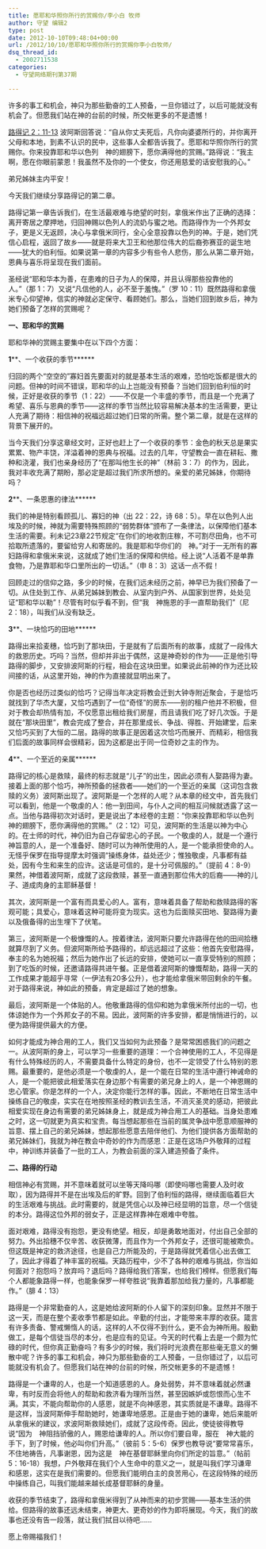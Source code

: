 ```yaml
---
title: 愿耶和华照你所行的赏赐你/李小白 牧师
author: 守望 编辑2
type: post
date: 2012-10-10T09:48:04+00:00
url: /2012/10/10/愿耶和华照你所行的赏赐你李小白牧师/
dsq_thread_id:
  - 2002711538
categories:
  - 守望网络期刊第37期

---
```

许多的事工和机会，神只为那些勤奋的工人预备，一旦你错过了，以后可能就没有机会了。但愿我们站在神的台前的时候，所交帐更多的不是遗憾！<!--more-->

<span style="text-decoration: underline;">路得记 2：11-13</span> 波阿斯回答说：“自从你丈夫死后，凡你向婆婆所行的，并你离开父母和本地，到素不认识的民中，这些事人全都告诉我了。愿耶和华照你所行的赏赐你。你来投靠耶和华以色列　神的翅膀下，愿你满得他的赏赐。”路得说：“我主啊，愿在你眼前蒙恩！我虽然不及你的一个使女，你还用慈爱的话安慰我的心。”

弟兄姊妹主内平安！

今天我们继续分享路得记的第二章。

路得记第一章告诉我们，在生活最艰难与绝望的时刻，拿俄米作出了正确的选择：离开寄居之摩押地，归回神赐以色列人的流奶与蜜之地。而路得作为一个外邦女子，更是义无返顾，决心与拿俄米同行，全心全意投靠以色列的神。于是，她们凭信心启程，返回了故乡——就是将来大卫王和他那位伟大的后裔弥赛亚的诞生地——犹大的伯利恒。如果说第一章的内容多少有些令人悲伤，那么从第二章开始，恩典与喜乐将呈现在我们面前。

圣经说“耶和华本为善，在患难的日子为人的保障，并且认得那些投靠他的人。”（那 1：7）又说“凡信他的人，必不至于羞愧。”（罗 10：11）既然路得和拿俄米专心仰望神，信实的神就必定保守、看顾她们。那么，当她们回到故乡后，神为她们预备了怎样的赏赐呢？

**一、耶和华的赏赐**

耶和华神的赏赐主要集中在以下四个方面：

**1****、一个收获的季节******

归回的两个“空空的”寡妇首先要面对的就是基本生活的艰难，恐怕吃饭都是很大的问题。但神的时间不错误，耶和华的山上岂能没有预备？当她们回到伯利恒的时候，正好是收获的季节（1：22）——不仅是一个丰盛的季节，而且是一个充满了希望、喜乐与恩典的季节——这样的季节当然比较容易解决基本的生活需要，更让人充满了期待：相信神的祝福远超过她们日常的所需。整个第二章，就是在这样的背景下展开的。

当今天我们分享这章经文时，正好也赶上了一个收获的季节：金色的秋天总是果实累累、物产丰饶，洋溢着神的恩典与祝福。过去的几年，守望教会一直在耕耘、撒种和浇灌，我们也亲身经历了“在那叫他生长的神”（林前 3：7）的作为，因此，我对丰收充满了期盼，那必定是超过我们所求所想的。亲爱的弟兄姊妹，你期待吗？

**2****、一条恩惠的律法******

我们的神是特别看顾孤儿、寡妇的神（出 22：22，诗 68：5）。早在以色列人出埃及的时候，神就为需要特殊照顾的“弱势群体”颁布了一条律法，以保障他们基本生活的需要。利未记23章22节规定“在你们的地收割庄稼，不可割尽田角，也不可拾取所遗落的，要留给穷人和寄居的。我是耶和华你们的　神。”对于一无所有的寡妇路得和拿俄米来说，这就成了她们生活的保障和供给。经上说“人活着不是单靠食物，乃是靠耶和华口里所出的一切话。”（申 8：3）这话一点不假！

回顾走过的信仰之路，多少的时候，在我们远未经历之前，神早已为我们预备了一切。从住处到工作、从弟兄姊妹到教会、从室内到户外、从国家到世界，处处见证“耶和华以勒”！尽管有时似乎看不到，但“我　神施恩的手一直帮助我们”（尼 2：18），叫我们从没有缺乏。

**3****、一块恰巧的田地******

路得出来拾麦穗，恰巧到了那块田，于是就有了后面所有的故事，成就了一段伟大的救恩历史。巧吗？当然，但却并非出于偶然，这是神奇妙的作为——正是他引导路得的脚步，又安排波阿斯的行程，相会在这块田里。如果说此前神的作为还比较间接的话，从这里开始，神的作为直接就显明出来了。

你是否也经历过类似的恰巧？记得当年决定将教会迁到大钟寺附近聚会，于是恰巧就找到了华杰大厦，又恰巧遇到了一位“奇怪”的房东——别的租户他并不积极，但对于教会却热情有加，不仅愿意出租给我们房屋，而且请我们吃了好几次饭。于是就在“那块田里”，教会完成了整合，并在那里成长、争战、得胜、开始建堂，后来又恰巧买到了大恒的二层。路得的故事正是因着这次恰巧而展开、而精彩，相信我们后面的故事同样会很精彩，因为这都是出于同一位奇妙之主的作为。

**4****、一个至近的亲属******

路得记的核心是救赎，最终的标志就是“儿子”的出生，因此必须有人娶路得为妻。接着上面的那个恰巧，神所预备的拯救者——她们的一个至近的亲属（这词包含救赎的义务）波阿斯出现了。波阿斯是一个怎样的人呢？从本章的经文中，首先我们可以看到，他是一个敬虔的人：他一到田间，与仆人之间的相互问候就透露了这一点。当他与路得初次对话时，更是说出了本经卷的主题：“你来投靠耶和华以色列　神的翅膀下，愿你满得他的赏赐。”（2：12）可见，波阿斯的生活是以神为中心的。在士师的时代，神仍旧为自己存留忠心的子民。一个敬虔的人，就是一个遵行神旨意的人，是一个准备好、随时可以为神所使用的人，是一个能承担使命的人。无怪乎保罗在指导提摩太时强调“操练身体，益处还少；惟独敬虔，凡事都有益处，因有今生和来生的应许。这话是可信的，是十分可佩服的。”（提前 4：8-9）果然，神借着波阿斯，成就了这段救赎，甚至一直通到那位伟大的后裔——神的儿子、道成肉身的主耶稣基督！

其次，波阿斯是一个富有而具爱心的人。富有，意味着具备了帮助和救赎路得的客观可能；具爱心，意味着这种可能将变为现实。这也为后面赎买田地、娶路得为妻以及俄备得的出生埋下了伏笔。

第三，波阿斯是一个极慷慨的人。按着律法，波阿斯只要允许路得在他的田间拾穗就算尽到了义务。但波阿斯所给予路得的，却远远超过了这些：他首先安慰路得，奉主的名为她祝福；然后为她作出了长远的安排，使她可以一直享受特别的照顾；到了吃饭的时候，还邀请路得共进午餐。正是借着波阿斯的慷慨帮助，路得一天的工作成果才能超乎寻常（一伊法有20多公升），也才能给拿俄米带回剩余的午餐。对于路得来说，神如此的预备，肯定是超过了她的想象。

最后，波阿斯是一个体贴的人。他敬重路得的信仰和她为拿俄米所付出的一切，也体谅她作为一个外邦女子的不易。因此，波阿斯的许多安排，都是悄悄进行的，以便为路得提供最大的方便。

如何才能成为神合用的工人，我们又当如何为此预备？是常常困惑我们的问题之一。从波阿斯的身上，可以学习一些重要的道理：一个合神使用的工人，不见得是有什么特殊经历的人，不需要具备什么特定的身份，也不一定领受了什么特别的恩赐。最重要的，是他必须是一个敬虔的人，是一个能在日常的生活中遵行神诫命的人，是一个能把彼此相爱落实在身边那个有需要的弟兄身上的人，是一个神恩赐的忠心管家。你是怎样的一个人，决定你能行怎样的事。因此，不断地在日常生活中操练自己的敬虔，实实在在地按照圣经的教训去生活，不消灭圣灵的感动，把彼此相爱实现在身边有需要的弟兄姊妹身上，就是成为神合用工人的基础。当身处患难之时，这一切就更为真实和宝贵。每当想起那些在当前的属灵争战中愿意顺服神的旨意、摆上自己的弟兄姊妹，想起那些愿意去陪伴他们、为他们提供各方面帮助的弟兄姊妹们，我就为神在教会中奇妙的作为而感恩：正是在这场户外敬拜的过程中，神训练并装备了一批的工人，为教会前面的深入建造预备了条件。

**二、路得的行动**

相信神必有赏赐，并不意味着就可以坐等天降吗哪（即使吗哪也需要人及时收取），因为路得并不是在出埃及后的旷野。回到了伯利恒的路得，继续面临着巨大的生活艰难与挑战。此时需要的，就是凭信心以及神已经显明的旨意，尽一个信徒的本分。路得这位外邦的弱女子，正是这样靠神在艰难中夸胜。

面对艰难，路得没有抱怨，更没有绝望。相反，却是勇敢地面对，付出自己全部的努力。外出拾穗不仅辛苦、收获微薄，而且作为一个外邦女子，还很可能被欺负。但这既是神定的救济途径，也是自己力所能及的，于是路得就凭着信心出去做工了，因此才得着了神丰富的祝福。天路历程中，少不了各种的艰难与挑战，你当如何面对？抱怨吗？放弃吗？退后吗？路得给我们答案，也给我们榜样。但愿我们每个人都能象路得一样，也能象保罗一样夸胜说“我靠着那加给我力量的，凡事都能作。”（腓 4：13）

路得是一个非常勤奋的人，这是她给波阿斯的仆人留下的深刻印象。显然并不限于这一天，而是在整个麦收季节都是如此。辛勤的付出，才能带来丰厚的收获。箴言有许多责备、警戒懒惰人的话，这样的人不仅得不到什么，更不会为神所用。殷勤做工，是每个信徒当尽的本分，也是应有的见证。今天的时代看上去是一个颇为忙碌的时代，但你真正勤奋吗？有多少的时候，我们将时光浪费在那些毫无意义的懒散中呢？许多的事工和机会，神只为那些勤奋的工人预备，一旦你错过了，以后可能就没有机会了。但愿我们站在神的台前的时候，所交帐更多的不是遗憾！

路得是一个谦卑的人，也是一个知道感恩的人。身处弱势，并不意味着就必然谦卑，有时反而会将他人的帮助和救济看为理所当然，甚至因嫉妒或怨恨而心生不满。其实，不能向帮助你的人感恩，就是不向神感恩，其实质就是不谦卑。路得不是这样，当波阿斯伸手帮助她时，她谦卑地感恩。正是由于她的谦卑，她后来能听从拿俄米的建议，求波阿斯救赎她们，成就了这段传奇。因此，使徒彼得教导说“因为　神阻挡骄傲的人，赐恩给谦卑的人。所以你们要自卑，服在　神大能的手下，到了时候，他必叫你们升高。”（彼前 5：5-6）保罗也教导说“要常常喜乐，不住地祷告，凡事谢恩，因为这是　神在基督耶稣里向你们所定的旨意。”（帖前 5：16-18）我想，户外敬拜在我们个人生命中的意义之一，就是叫我们学习谦卑和感恩，这实在是我们需要的。但愿我们能明白主的良苦用心，在这段特殊的经历中操练自己，叫我们能越来越长成基督耶稣的身量。

收获的季节结束了，路得和拿俄米得到了从神而来的初步赏赐——基本生活的供给。但路得的故事还远未结束，神更大、更奇妙的作为即将展现。今天，我们的故事也还没有告一段落，就让我们拭目以待吧……

愿上帝赐福我们！